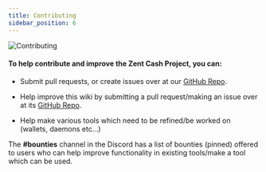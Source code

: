 ```yaml
---
title: Contributing
sidebar_position: 6
---
```

![Contributing](@site/static/img/contributing/contributing.png)

#### To help contribute and improve the Zent Cash Project, you can:

 * Submit pull requests, or create issues over at our [GitHub Repo](https://github.com/ZentCashFoundation/Zent).

 * Help improve this wiki by submitting a pull request/making an issue over at its [GitHub Repo](https://github.com/ZentCashFoundation/zentcash-docs).
 
 * Help make various tools which need to be refined/be worked on (wallets, daemons etc...)  
 
The **#bounties** channel in the Discord has a list of bounties (pinned) offered to users who can help improve functionality in existing tools/make a tool which can be used.

